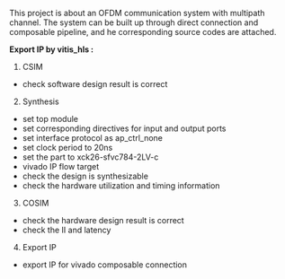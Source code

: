 This project is about an OFDM communication system with multipath channel.
The system can be built up through direct connection and composable pipeline, and he corresponding source codes are attached.


**Export IP by vitis_hls :**

1. CSIM
- check software design result is correct
2. Synthesis
- set top module
- set corresponding directives for input and output ports
- set interface protocol as ap_ctrl_none
- set clock period to 20ns
- set the part to xck26-sfvc784-2LV-c
- vivado IP flow target
- check the design is synthesizable
- check the hardware utilization and timing information
3. COSIM
- check the hardware design result is correct
- check the II and latency
4. Export IP
- export IP for vivado composable connection
